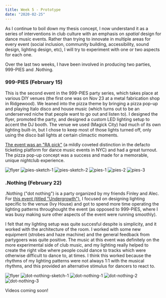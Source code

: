 ```yaml
---
title: Week 5 - Prototype
date: "2020-02-25"
---
```


As I continue to boil down my thesis concept, I now understand it as a series of interventions in club culture with an emphasis on _spatial_ design for dance music events. Rather than trying to innovate in multiple areas for every event (social inclusion, community building, accessibility, sound design, lighting design, etc), I will try to experiment with one or two aspects for each one.

Over the last two weeks, I have been involved in producing two parties, 999-PIES and .Nothing.

### 999-PIES (February 15)

This is the second event in the 999-PIES party series, which takes place at various DIY venues (the first one was on Nov 23 at a metal fabrication shop in Ridgewood). We leaned into the pizza theme by bringing a pizza pop-up and playing Italo disco and house music (which turns out to be an underserved niche that people want to go out and listen to). I designed the flyer, promoted the party, and designed a custom LED lighting setup to accent the DJ booth. The venue we used (Magick City) had much of its own lighting built-in, but I chose to keep most of those lights turned off, only using the disco ball lights at certain climactic moments.

[The event was an "RA pick"](https://www.residentadvisor.net/events/1382893) (a mildly coveted distinction in the defacto ticketing platform for dance music events in NYC) and had a great turnout. The pizza pop-up concept was a success and made for a memorable, unique nightclub experience.

![flyer](pies-promo-flyer.png)
![pies-sketch-1](pies-lighting-sketch.png)
![pies-sketch-2](pies-lighting-sketch-2.png)
![pies-1](pies-1.jpeg)
![pies-2](pies-2.jpeg)
![pies-3](pies-3.jpeg)

### .Nothing (February 22)

.Nothing ("dot nothing") is a party organized by my friends Finley and Alec. For [this event (titled "Undergrowth")](https://www.residentadvisor.net/events/1380006), I focused on designing lighting specific to the venue (Ivy House) and got to spend more time operating the lighting patterns throughought the event (as opposed to 999-PIES, where I was busy making sure other aspects of the event were running smoothly).

I felt that my lighting setup was quite succesful despite is simplicity, and it worked with the architecture of the room. I worked with some new equipment (strobes and haze machine) and the general feedback from partygoers was quite positive. The music at this event was definitely on the more experimental side of club music, and my lighting really helped to create the right vibe where people could dance to tracks which were otherwise difficult to dance to, at times. I think this worked because the rhythms of my lighting patterns were not always 1:1 with the musical rhythms, and this provided an alternative stimulus for dancers to react to.

![flyer](dot-nothing-promo-flyer.jpg)
![dot-nothing-sketch-1](dot-nothing-lighting-sketch.png)
![dot-nothing-1](dot-nothing-1.jpeg)
![dot-nothing-2](dot-nothing-2.jpeg)
![dot-nothing-3](dot-nothing-3.jpeg)

Videos coming soon!
